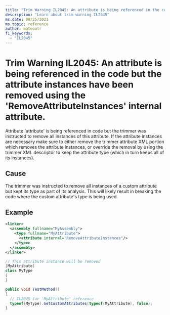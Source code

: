 ```yaml
---
title: "Trim Warning IL2045: An attribute is being referenced in the code but the attribute instances have been removed using the 'RemoveAttributeInstances' internal attribute."
description: "Learn about trim warning IL2045"
ms.date: 08/25/2021
ms.topic: reference
author: mateoatr
f1_keywords:
  - "IL2045"
---
```

# Trim Warning IL2045: An attribute is being referenced in the code but the attribute instances have been removed using the 'RemoveAttributeInstances' internal attribute.

Attribute 'attribute' is being referenced in code but the trimmer was instructed to remove all instances of this attribute. If the attribute instances are necessary make sure to either remove the trimmer attribute XML portion which removes the attribute instances, or override the removal by using the trimmer XML descriptor to keep the attribute type (which in turn keeps all of its instances).

## Cause

The trimmer was instructed to remove all instances of a custom attribute but kept its
type as part of its analysis. This will likely result in breaking the code where the
custom attribute's type is being used.

## Example

```XML
<linker>
  <assembly fullname="MyAssembly">
    <type fullname="MyAttribute">
      <attribute internal="RemoveAttributeInstances"/>
    </type>
  </assembly>
</linker>
```

```C#
// This attribute instance will be removed
[MyAttribute]
class MyType
{
}

public void TestMethod()
{
  // IL2045 for 'MyAttribute' reference
  typeof(MyType).GetCustomAttributes(typeof(MyAttribute), false);
}
```
